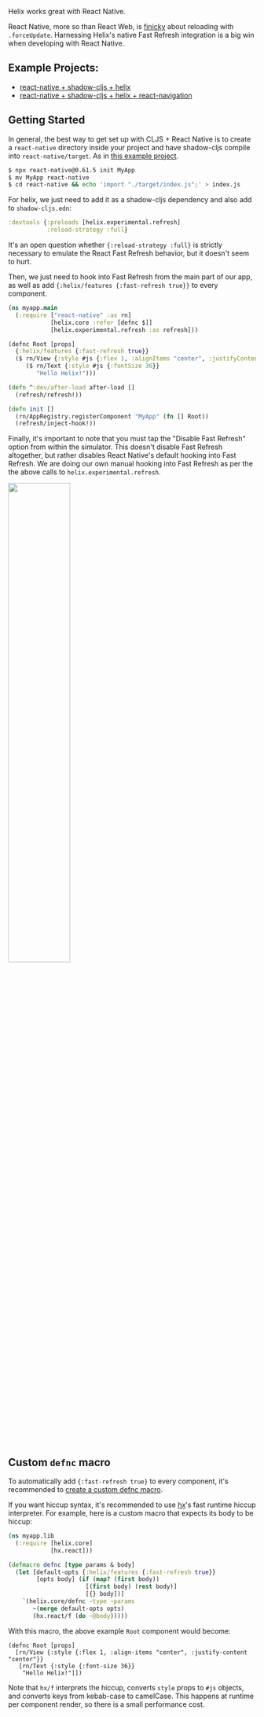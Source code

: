 
Helix works great with React Native.

React Native, more so than React Web, is
[finicky](https://github.com/thheller/shadow-cljs/issues/349) about reloading with
`.forceUpdate`. Harnessing Helix's native Fast Refresh integration is a big win when
developing with React Native.

## Example Projects:

* [react-native + shadow-cljs + helix](https://github.com/aiba/helix-react-native)
* [react-native + shadow-cljs + helix + react-navigation](https://github.com/aiba/helix-react-native-nav)

## Getting Started

In general, the best way to get set up with CLJS + React Native is to create a
`react-native` directory inside your project and have shadow-cljs compile into
`react-native/target`. As in [this example
project](https://github.com/thheller/reagent-react-native).

```bash
$ npx react-native@0.61.5 init MyApp
$ mv MyApp react-native
$ cd react-native && echo 'import "./target/index.js";' > index.js

```

For helix, we just need to add it as a shadow-cljs dependency and also add to
`shadow-cljs.edn`:

```clojure
:devtools {:preloads [helix.experimental.refresh]
           :reload-strategy :full}
```

It's an open question whether `{:reload-strategy :full}` is strictly necessary to
emulate the React Fast Refresh behavior, but it doesn't seem to hurt.

Then, we just need to hook into Fast Refresh from the main part of our app, as well
as add `{:helix/features {:fast-refresh true}}` to every component.

```clojure
(ns myapp.main
  (:require ["react-native" :as rn]
            [helix.core :refer [defnc $]]
            [helix.experimental.refresh :as refresh]))

(defnc Root [props]
  {:helix/features {:fast-refresh true}}
  ($ rn/View {:style #js {:flex 1, :alignItems "center", :justifyContent "center"}}
     ($ rn/Text {:style #js {:fontSize 36}}
        "Hello Helix!")))

(defn ^:dev/after-load after-load []
  (refresh/refresh!))

(defn init []
  (rn/AppRegistry.registerComponent "MyApp" (fn [] Root))
  (refresh/inject-hook!))
```

Finally, it's important to note that you must tap the "Disable Fast Refresh" option
from within the simulator. This doesn't disable Fast Refresh altogether, but rather
disables React Native's default hooking into Fast Refresh. We are doing our own
manual hooking into Fast Refresh as per the the above calls to
`helix.experimental.refresh`.

<img src="disable-fast-refresh.png" width="50%" />

## Custom `defnc` macro

To automatically add `{:fast-refresh true}` to every component, it's recommended to
[create a custom defnc macro](pro-tips.md#create-a-custom-macro).

If you want hiccup syntax, it's recommended to use
[hx](https://github.com/Lokeh/hx/)'s fast runtime hiccup interpreter. For example,
here is a custom macro that expects its body to be hiccup:

```clojure
(ns myapp.lib
  (:require [helix.core]
            [hx.react]))

(defmacro defnc [type params & body]
  (let [default-opts {:helix/features {:fast-refresh true}}
        [opts body] (if (map? (first body))
                      [(first body) (rest body)]
                      [{} body])]
    `(helix.core/defnc ~type ~params
       ~(merge default-opts opts)
       (hx.react/f (do ~@body)))))
```

With this macro, the above example `Root` component would become:

```
(defnc Root [props]
  [rn/View {:style {:flex 1, :align-items "center", :justify-content "center"}}
   [rn/Text {:style {:font-size 36}}
    "Hello Helix!"]])
```

Note that `hx/f` interprets the hiccup, converts `style` props to `#js` objects, and
converts keys from kebab-case to camelCase. This happens at runtime per component
render, so there is a small performance cost.
